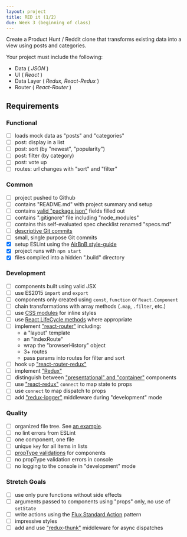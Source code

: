 ```yaml
---
layout: project
title: RED it (1/2)
due: Week 3 (beginning of class)
---
```


Create a Product Hunt / Reddit clone that transforms existing data into a view using posts and categories.

Your project must include the following:
* Data ( *JSON* )
* UI ( *React* )
* Data Layer ( *Redux, React-Redux* )
* Router ( *React-Router* )

## Requirements

### Functional
- [ ] loads mock data as "posts" and "categories"
- [ ] post: display in a list
- [ ] post: sort (by "newest", "popularity")
- [ ] post: filter (by category)
- [ ] post: vote up
- [ ] routes: url changes with "sort" and "filter"

### Common
- [ ] project pushed to Github
- [ ] contains "README.md" with project summary and setup
- [ ] contains [valid "package.json"](http://browsenpm.org/package.json) fields filled out
- [ ] contains ".gitignore" file including "node_modules"
- [ ] contains this self-evaluated spec checklist renamed "specs.md"
- [ ] [descriptive Git commits](http://chris.beams.io/posts/git-commit/)
- [ ] small, single purpose Git commits
- [X] setup ESLint using the [AirBnB style-guide](https://github.com/airbnb/javascript)
- [X] project runs with `npm start`
- [X] files compiled into a hidden ".build" directory

### Development
- [ ] components built using valid JSX
- [ ] use ES2015 `import` and `export`
- [ ] components only created using `const`, `function` or `React.Component`
- [ ] chain transformations with array methods (`.map`, `.filter`, etc.)
- [ ] use [CSS modules](https://github.com/css-modules/css-modules) for inline styles
- [ ] use [React LifeCycle methods](https://facebook.github.io/react/docs/component-specs.html#lifecycle-methods) where appropriate
- [ ] implement ["react-router"](https://github.com/reactjs/react-router) including:
  - a "layout" template
  - an "indexRoute"
  - wrap the "browserHistory" object
  - 3+ routes
  - pass params into routes for filter and sort
- [ ] hook up ["react-router-redux"](https://github.com/reactjs/react-router-redux)
- [ ] implement ["Redux"](https://github.com/reactjs/redux)
- [ ] distinguish between ["presentational" and "container"](https://medium.com/@dan_abramov/smart-and-dumb-components-7ca2f9a7c7d0#.grh9dzoiy) components
- [ ] use ["react-redux"](https://github.com/reactjs/react-redux) `connect` to map state to props
- [ ] use `connect` to map dispatch to props
- [ ] add ["redux-logger"](https://github.com/evgenyrodionov/redux-logger) middleware during "development" mode

### Quality
- [ ] organized file tree. See [an example](http://marmelab.com/blog/2015/12/17/react-directory-structure.html).
- [ ] no lint errors from ESLint
- [ ] one component, one file
- [ ] unique `key` for all items in lists
- [ ] [propType validations](https://facebook.github.io/react/docs/reusable-components.html#prop-validation) for components
- [ ] no propType validation errors in console
- [ ] no logging to the console in "development" mode

### Stretch Goals
- [ ] use only pure functions without side effects
- [ ] arguments passed to components using "props" only, no use of `setState`
- [ ] write actions using the [Flux Standard Action](https://github.com/acdlite/flux-standard-action) pattern
- [ ] impressive styles
- [ ] add and use ["redux-thunk"](https://github.com/gaearon/redux-thunk) middleware for async dispatches
